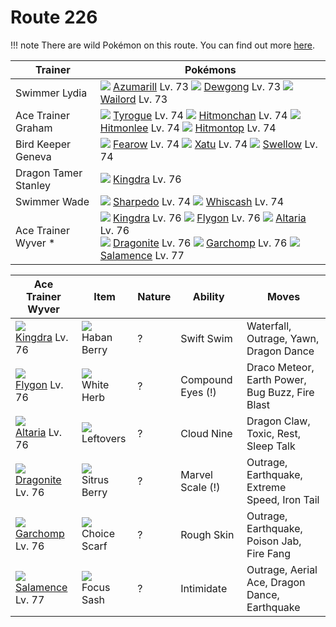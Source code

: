 # Route 226

!!! note
    There are wild Pokémon on this route. You can find out more [here](/wild_pokemon/route_226/).


Trainer              | Pokémons
---                  | ---
Swimmer Lydia        | ![][184]  [Azumarill] Lv. 73  ![][087]  [Dewgong] Lv. 73  ![][321]  [Wailord] Lv. 73
Ace Trainer Graham   | ![][236]  [Tyrogue] Lv. 74  ![][107]  [Hitmonchan] Lv. 74  ![][106]  [Hitmonlee] Lv. 74  ![][237]  [Hitmontop] Lv. 74
Bird Keeper Geneva   | ![][022]  [Fearow] Lv. 74  ![][178]  [Xatu] Lv. 74  ![][277]  [Swellow] Lv. 74
Dragon Tamer Stanley | ![][230]  [Kingdra] Lv. 76
Swimmer Wade         | ![][319]  [Sharpedo] Lv. 74  ![][340]  [Whiscash] Lv. 74
Ace Trainer Wyver *  | ![][230]  [Kingdra] Lv. 76  ![][330]  [Flygon] Lv. 76  ![][334]  [Altaria] Lv. 76 <br> ![][149]  [Dragonite] Lv. 76  ![][445]  [Garchomp] Lv. 76  ![][373]  [Salamence] Lv. 77

Ace Trainer Wyver  | Item         | Nature | Ability           | Moves
---                | ---          | ---    | ---               | ---
![][230]<br> [Kingdra] Lv. 76         | ![][haban-berry]<br> Haban Berry        | ?        | Swift Swim          | Waterfall, Outrage, Yawn, Dragon Dance
![][330]<br> [Flygon] Lv. 76          | ![][white-herb]<br> White Herb          | ?        | Compound Eyes (!)   | Draco Meteor, Earth Power, Bug Buzz, Fire Blast
![][334]<br> [Altaria] Lv. 76         | ![][leftovers]<br> Leftovers            | ?        | Cloud Nine          | Dragon Claw, Toxic, Rest, Sleep Talk
![][149]<br> [Dragonite] Lv. 76       | ![][sitrus-berry]<br> Sitrus Berry      | ?        | Marvel Scale (!)    | Outrage, Earthquake, Extreme Speed, Iron Tail
![][445]<br> [Garchomp] Lv. 76        | ![][choice-scarf]<br> Choice Scarf      | ?        | Rough Skin          | Outrage, Earthquake, Poison Jab, Fire Fang
![][373]<br> [Salamence] Lv. 77       | ![][focus-sash]<br> Focus Sash          | ?        | Intimidate          | Outrage, Aerial Ace, Dragon Dance, Earthquake


[Fearow]: /pokemon_changes/022/
[Dewgong]: /pokemon_changes/087/
[Hitmonlee]: /pokemon_changes/106/
[Hitmonchan]: /pokemon_changes/107/
[Dragonite]: /pokemon_changes/149/
[Xatu]: /pokemon_changes/178/
[Azumarill]: /pokemon_changes/184/
[Kingdra]: /pokemon_changes/230/
[Tyrogue]: /pokemon_changes/236/
[Hitmontop]: /pokemon_changes/237/
[Swellow]: /pokemon_changes/277/
[Sharpedo]: /pokemon_changes/319/
[Wailord]: /pokemon_changes/321/
[Flygon]: /pokemon_changes/330/
[Altaria]: /pokemon_changes/334/
[Whiscash]: /pokemon_changes/340/
[Salamence]: /pokemon_changes/373/
[Garchomp]: /pokemon_changes/445/
[choice-scarf]: /img/items/choice-scarf.png
[focus-sash]: /img/items/focus-sash.png
[haban-berry]: /img/items/haban-berry.png
[leftovers]: /img/items/leftovers.png
[sitrus-berry]: /img/items/sitrus-berry.png
[white-herb]: /img/items/white-herb.png
[022]: /img/pokemon/022.png
[087]: /img/pokemon/087.png
[106]: /img/pokemon/106.png
[107]: /img/pokemon/107.png
[149]: /img/pokemon/149.png
[178]: /img/pokemon/178.png
[184]: /img/pokemon/184.png
[230]: /img/pokemon/230.png
[236]: /img/pokemon/236.png
[237]: /img/pokemon/237.png
[277]: /img/pokemon/277.png
[319]: /img/pokemon/319.png
[321]: /img/pokemon/321.png
[330]: /img/pokemon/330.png
[334]: /img/pokemon/334.png
[340]: /img/pokemon/340.png
[373]: /img/pokemon/373.png
[445]: /img/pokemon/445.png

